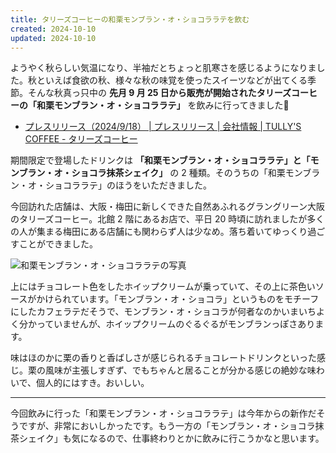 ```yaml
---
title: タリーズコーヒーの和栗モンブラン・オ・ショコララテを飲む
created: 2024-10-10
updated: 2024-10-10
---
```


ようやく秋らしい気温になり、半袖だとちょっと肌寒さを感じるようになりました。秋といえば食欲の秋、様々な秋の味覚を使ったスイーツなどが出てくる季節。そんな秋真っ只中の **先月 9 月 25 日から販売が開始されたタリーズコーヒーの「和栗モンブラン・オ・ショコララテ」** を飲みに行ってきました🌰

- [プレスリリース（2024/9/18） | プレスリリース | 会社情報 | TULLY'S COFFEE - タリーズコーヒー](https://www.tullys.co.jp/company/pressrelease/2024/09/wagurimb_2024.html)

期間限定で登場したドリンクは **「和栗モンブラン・オ・ショコララテ」と「モンブラン・オ・ショコラ抹茶シェイク」** の 2 種類。そのうちの「和栗モンブラン・オ・ショコララテ」のほうをいただきました。

今回訪れた店舗は、大阪・梅田に新しくできた自然あふれるグラングリーン大阪のタリーズコーヒー。北館 2 階にあるお店で、平日 20 時頃に訪れましたが多くの人が集まる梅田にある店舗にも関わらず人は少なめ。落ち着いてゆっくり過ごすことができました。

![和栗モンブラン・オ・ショコララテの写真](a4c362e9-68a7-4c00-2946-6ac23d53e800)

上にはチョコレート色をしたホイップクリームが乗っていて、その上に茶色いソースがかけられています。「モンブラン・オ・ショコラ」というものをモチーフにしたカフェラテだそうで、モンブラン・オ・ショコラが何者なのかいまいちよく分かっていませんが、ホイップクリームのぐるぐるがモンブランっぽさあります。

味はほのかに栗の香りと香ばしさが感じられるチョコレートドリンクといった感じ。栗の風味が主張しすぎず、でもちゃんと居ることが分かる感じの絶妙な味わいで、個人的にはすき。おいしい。

---

今回飲みに行った「和栗モンブラン・オ・ショコララテ」は今年からの新作だそうですが、非常においしかったです。もう一方の「モンブラン・オ・ショコラ抹茶シェイク」も気になるので、仕事終わりとかに飲みに行こうかなと思います。
